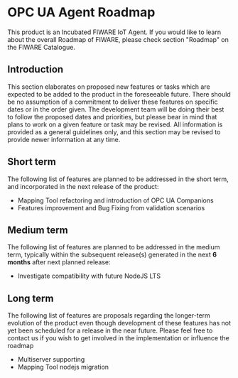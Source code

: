 # OPC UA Agent Roadmap

This product is an Incubated FIWARE IoT Agent. If you would like to learn about the overall Roadmap of FIWARE, please
check section "Roadmap" on the FIWARE Catalogue.

## Introduction

This section elaborates on proposed new features or tasks which are expected to be added to the product in the
foreseeable future. There should be no assumption of a commitment to deliver these features on specific dates or in the
order given. The development team will be doing their best to follow the proposed dates and priorities, but please bear
in mind that plans to work on a given feature or task may be revised. All information is provided as a general
guidelines only, and this section may be revised to provide newer information at any time.

## Short term

The following list of features are planned to be addressed in the short term, and incorporated in the next release of
the product:

-   Mapping Tool refactoring and introduction of OPC UA Companions
-   Features improvement and Bug Fixing from validation scenarios

## Medium term

The following list of features are planned to be addressed in the medium term, typically within the subsequent
release(s) generated in the next **6 months** after next planned release:

-   Investigate compatibility with future NodeJS LTS

## Long term

The following list of features are proposals regarding the longer-term evolution of the product even though development
of these features has not yet been scheduled for a release in the near future. Please feel free to contact us if you
wish to get involved in the implementation or influence the roadmap

-   Multiserver supporting
-   Mapping Tool nodejs migration
